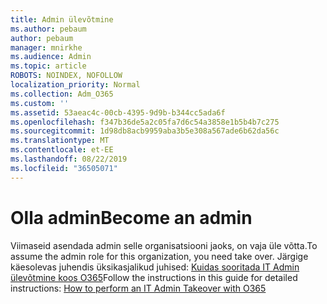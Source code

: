 ```yaml
---
title: Admin ülevõtmine
ms.author: pebaum
author: pebaum
manager: mnirkhe
ms.audience: Admin
ms.topic: article
ROBOTS: NOINDEX, NOFOLLOW
localization_priority: Normal
ms.collection: Adm_O365
ms.custom: ''
ms.assetid: 53aeac4c-00cb-4395-9d9b-b344cc5ada6f
ms.openlocfilehash: f347b36de5a2c05fa7d6c54a3858e1b5b4b7c275
ms.sourcegitcommit: 1d98db8acb9959aba3b5e308a567ade6b62da56c
ms.translationtype: MT
ms.contentlocale: et-EE
ms.lasthandoff: 08/22/2019
ms.locfileid: "36505071"
---
```

# <a name="become-an-admin"></a><span data-ttu-id="14eeb-102">Olla admin</span><span class="sxs-lookup"><span data-stu-id="14eeb-102">Become an admin</span></span>

<span data-ttu-id="14eeb-103">Viimaseid asendada admin selle organisatsiooni jaoks, on vaja üle võtta.</span><span class="sxs-lookup"><span data-stu-id="14eeb-103">To assume the admin role for this organization, you need take over.</span></span> <span data-ttu-id="14eeb-104">Järgige käesolevas juhendis üksikasjalikud juhised: [Kuidas sooritada IT Admin ülevõtmine koos O365](https://powerbi.microsoft.com/blog/how-to-perform-an-it-admin-takeover-with-o365.aspx)</span><span class="sxs-lookup"><span data-stu-id="14eeb-104">Follow the instructions in this guide for detailed instructions: [How to perform an IT Admin Takeover with O365](https://powerbi.microsoft.com/blog/how-to-perform-an-it-admin-takeover-with-o365.aspx)</span></span>
